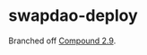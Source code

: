 # swapdao-deploy

Branched off [Compound 2.9](https://github.com/SwapDAO-dev/compound-protocol/commit/ae4388e780a8d596d97619d9704a931a2752c2bc).
